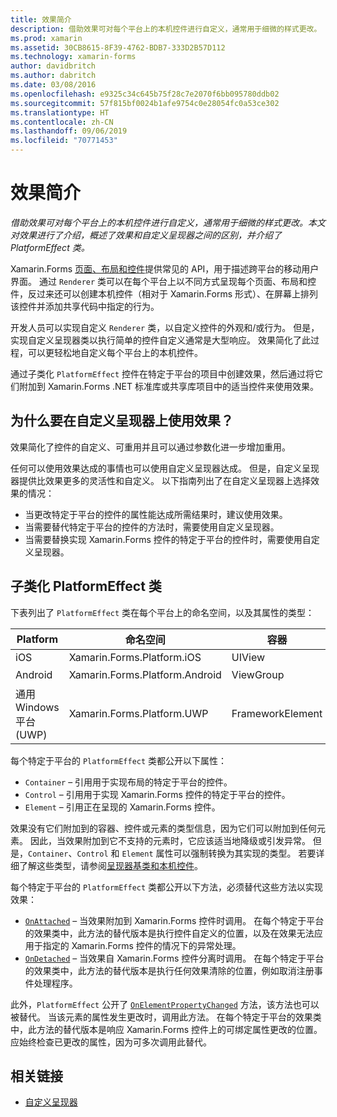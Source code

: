 ```yaml
---
title: 效果简介
description: 借助效果可对每个平台上的本机控件进行自定义，通常用于细微的样式更改。 本文对效果进行了介绍，概述了效果和自定义呈现器之间的区别，并介绍了 PlatformEffect 类。
ms.prod: xamarin
ms.assetid: 30CB8615-8F39-4762-BDB7-333D2B57D112
ms.technology: xamarin-forms
author: davidbritch
ms.author: dabritch
ms.date: 03/08/2016
ms.openlocfilehash: e9325c34c645b75f28c7e2070f6bb095780ddb02
ms.sourcegitcommit: 57f815bf0024b1afe9754c0e28054fc0a53ce302
ms.translationtype: HT
ms.contentlocale: zh-CN
ms.lasthandoff: 09/06/2019
ms.locfileid: "70771453"
---
```

# <a name="introduction-to-effects"></a>效果简介

_借助效果可对每个平台上的本机控件进行自定义，通常用于细微的样式更改。本文对效果进行了介绍，概述了效果和自定义呈现器之间的区别，并介绍了 PlatformEffect 类。_

Xamarin.Forms [页面、布局和控件](~/xamarin-forms/user-interface/controls/index.md)提供常见的 API，用于描述跨平台的移动用户界面。 通过 `Renderer` 类可以在每个平台上以不同方式呈现每个页面、布局和控件，反过来还可以创建本机控件（相对于 Xamarin.Forms 形式）、在屏幕上排列该控件并添加共享代码中指定的行为。

开发人员可以实现自定义 `Renderer` 类，以自定义控件的外观和/或行为。 但是，实现自定义呈现器类以执行简单的控件自定义通常是大型响应。 效果简化了此过程，可以更轻松地自定义每个平台上的本机控件。

通过子类化 `PlatformEffect` 控件在特定于平台的项目中创建效果，然后通过将它们附加到 Xamarin.Forms .NET 标准库或共享库项目中的适当控件来使用效果。

## <a name="why-use-an-effect-over-a-custom-renderer"></a>为什么要在自定义呈现器上使用效果？

效果简化了控件的自定义、可重用并且可以通过参数化进一步增加重用。

任何可以使用效果达成的事情也可以使用自定义呈现器达成。 但是，自定义呈现器提供比效果更多的灵活性和自定义。 以下指南列出了在自定义呈现器上选择效果的情况：

- 当更改特定于平台的控件的属性能达成所需结果时，建议使用效果。
- 当需要替代特定于平台的控件的方法时，需要使用自定义呈现器。
- 当需要替换实现 Xamarin.Forms 控件的特定于平台的控件时，需要使用自定义呈现器。

## <a name="subclassing-the-platformeffect-class"></a>子类化 PlatformEffect 类

下表列出了 `PlatformEffect` 类在每个平台上的命名空间，以及其属性的类型：

|Platform|命名空间|容器|控件|
|--- |--- |--- |--- |
|iOS|Xamarin.Forms.Platform.iOS|UIView|UIView|
|Android|Xamarin.Forms.Platform.Android|ViewGroup|视图|
|通用 Windows 平台 (UWP)|Xamarin.Forms.Platform.UWP|FrameworkElement|FrameworkElement|

每个特定于平台的 `PlatformEffect` 类都公开以下属性：

- `Container` – 引用用于实现布局的特定于平台的控件。
- `Control` – 引用用于实现 Xamarin.Forms 控件的特定于平台的控件。
- `Element` – 引用正在呈现的 Xamarin.Forms 控件。

效果没有它们附加到的容器、控件或元素的类型信息，因为它们可以附加到任何元素。 因此，当效果附加到它不支持的元素时，它应该适当地降级或引发异常。 但是，`Container`、`Control` 和 `Element` 属性可以强制转换为其实现的类型。 若要详细了解这些类型，请参阅[呈现器基类和本机控件](~/xamarin-forms/app-fundamentals/custom-renderer/renderers.md)。

每个特定于平台的 `PlatformEffect` 类都公开以下方法，必须替代这些方法以实现效果：

- [`OnAttached`](xref:Xamarin.Forms.Effect.OnAttached) – 当效果附加到 Xamarin.Forms 控件时调用。 在每个特定于平台的效果类中，此方法的替代版本是执行控件自定义的位置，以及在效果无法应用于指定的 Xamarin.Forms 控件的情况下的异常处理。
- [`OnDetached`](xref:Xamarin.Forms.Effect.OnDetached) – 当效果自 Xamarin.Forms 控件分离时调用。 在每个特定于平台的效果类中，此方法的替代版本是执行任何效果清除的位置，例如取消注册事件处理程序。

此外，`PlatformEffect` 公开了 [`OnElementPropertyChanged`](xref:Xamarin.Forms.PlatformEffect`2.OnElementPropertyChanged(System.ComponentModel.PropertyChangedEventArgs)) 方法，该方法也可以被替代。 当该元素的属性发生更改时，调用此方法。 在每个特定于平台的效果类中，此方法的替代版本是响应 Xamarin.Forms 控件上的可绑定属性更改的位置。 应始终检查已更改的属性，因为可多次调用此替代。

## <a name="related-links"></a>相关链接

- [自定义呈现器](~/xamarin-forms/app-fundamentals/custom-renderer/index.md)
